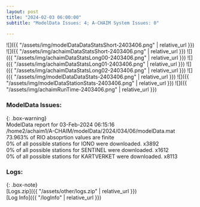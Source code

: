 ```yaml
---
layout: post
title: "2024-02-03 06:00:00"
subtitle: "ModelData Issues: 4; A-CHAIM System Issues: 0"

---
```


![]({{ "/assets/img/modelDataDataStatsShort-2403406.png" | relative_url }})
![]({{ "/assets/img/achaimDataStatsShort-2403406.png" | relative_url }})
![]({{ "/assets/img/achaimDataStatsLong00-2403406.png" | relative_url }})
![]({{ "/assets/img/achaimDataStatsLong01-2403406.png" | relative_url }})
![]({{ "/assets/img/achaimDataStatsLong02-2403406.png" | relative_url }})
![]({{ "/assets/img/modelDataDataStats-2403406.png" | relative_url }})
![]({{ "/assets/img/modelDataStationStats-2403406.png" | relative_url }})
![]({{ "/assets/img/achaimRunTime-2403406.png" | relative_url }})


### ModelData Issues:  
  
{: .box-warning}  
 ModelData report for 03-Feb-2024 06:15:16   
 /home2/achaim1/A-CHAIM/modelData/2024/034/06/modelData.mat   
 73.963% of RIO absoprtion values are finite   
 0% of all possible stations for IONO were downloaded. x3892   
 0% of all possible stations for SENTINEL were downloaded. x1612   
 0% of all possible stations for KARTVERKET were downloaded. x8113   
  


### Logs:  
  
{: .box-note}  
[Logs.zip]({{ "/assets/other/logs.zip" | relative_url }})  
[Log Info]({{ "/logInfo" | relative_url }})  
